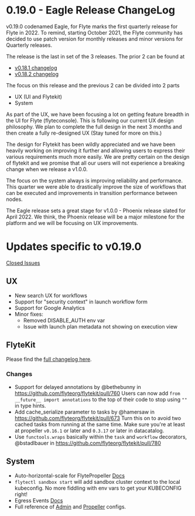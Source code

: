 # 0.19.0 - Eagle Release ChangeLog

v0.19.0 codenamed Eagle, for Flyte marks the first quarterly release for Flyte in 2022. To remind, starting October 2021, the Flyte community has decided to use patch version for monthly releases and minor versions for Quarterly releases. 

The release is the last in set of the 3 releases. The prior 2 can be found at
- [v0.18.1 changelog](https://github.com/flyteorg/flyte/blob/master/CHANGELOG/CHANGELOG-v0.18.1.md)
- [v0.18.2 changelog](https://github.com/flyteorg/flyte/blob/master/CHANGELOG/CHANGELOG-v0.18.2.md)

The focus on this release and the previous 2 can be divided into 2 parts
 - UX (UI and Flytekit)
 - System

As part of the UX, we have been focusing a lot on getting feature breadth in the UI for Flyte (flyteconsole). This is following our current UX design philosophy. We plan to complete the full design in the next 3 months and then create a fully re-designed UX (Stay tuned for more on this.)

The design for Flytekit has been wildly appreciated and we have been heavily working on improving it further and allowing users to express their various requirements much more easily. We are pretty certain on the design of flytekit and we promise that all our users will not experience a breaking change when we release a v1.0.0. 

The focus on the system always is improving reliability and performance. This quarter we were able to drastically improve the size of workflows that can be executed and improvements in transition performance between nodes.

The Eagle release sets a great stage for v1.0.0 - Phoenix release slated for April 2022. We think, the Phoenix release will be a major milestone for the platform and we will be focusing on UX improvements.


# Updates specific to v0.19.0

[Closed Issues](https://github.com/flyteorg/flyte/issues?q=is%3Aissue+milestone%3A0.19.0+is%3Aclosed)

## UX
* New search UX for workflows
* Support for "security context" in launch workflow form
* Support for Google Analytics
* Minor fixes:
  - Removed DISABLE_AUTH env var
  - Issue with launch plan metadata not showing on execution view   

## FlyteKit

Please find the [full changelog here](https://github.com/flyteorg/flytekit/releases/tag/v0.26.0).

### Changes
* Support for delayed annotations by @bethebunny in https://github.com/flyteorg/flytekit/pull/760
  Users can now add `from __future__ import annotations` to the top of their code to stop using `""` in type hints.
* Add cache_serialize parameter to tasks by @hamersaw in https://github.com/flyteorg/flytekit/pull/673
  Turn this on to avoid two cached tasks from running at the same time. Make sure you're at least at propeller `v0.16.1` or later and `0.3.17` or later in datacatalog.
* Use `functools.wraps` basically within the `task` and `workflow` decorators, @bstadlbauer in https://github.com/flyteorg/flytekit/pull/780

## System
* Auto-horizontal-scale for FlytePropeller [Docs](https://docs.flyte.org/en/latest/deployment/cluster_config/performance.html#automatic-scale-out)
* `flytectl sandbox start` will add sandbox cluster context to the local kubeconfig. No more fiddling with env vars to get your KUBECONFIG right!
* Egress Events [Docs](https://docs.flyte.org/en/latest/deployment/cluster_config/eventing.html)
* Full reference of [Admin](https://docs.flyte.org/en/latest/deployment/cluster_config/flyteadmin_config.html#flyteadmin-config-specification) and [Propeller](https://docs.flyte.org/en/latest/deployment/cluster_config/flytepropeller_config.html#flytepropeller-config-specification) configs.
